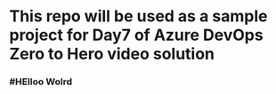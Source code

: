 # This repo will be used as a sample project for Day7 of Azure DevOps Zero to Hero video solution


### #HElloo Wolrd